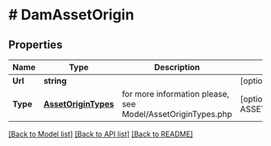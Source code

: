 # # DamAssetOrigin


## Properties 


Name | Type | Description | Notes
------------ | ------------- | ------------- | -------------
**Url**| **string** |   | [optional]
**Type**| [**AssetOriginTypes**](AssetOriginTypes.md) |  for more information please, see Model/AssetOriginTypes.php  | [optional] [default to ASSETORIGINTYPES_EXTERNAL]


[[Back to Model list]](../../README.md#models) [[Back to API list]](../../README.md#endpoints) [[Back to README]](../../README.md)

